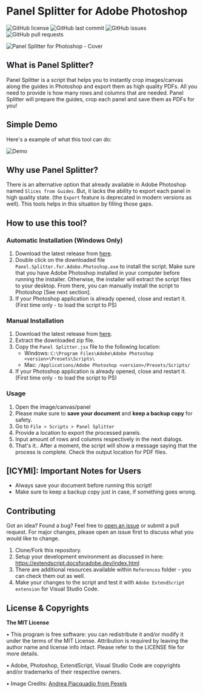 # Panel Splitter for Adobe Photoshop

![GitHub license](https://img.shields.io/github/license/Dilshan-H/Panel-Splitter?style=for-the-badge)
![GitHub last commit](https://img.shields.io/github/last-commit/Dilshan-H/Panel-Splitter?style=for-the-badge)
![GitHub issues](https://img.shields.io/github/issues/Dilshan-H/Panel-Splitter?style=for-the-badge)
![GitHub pull requests](https://img.shields.io/github/issues-pr/Dilshan-H/Panel-Splitter?style=for-the-badge)

<!-- ![GitHub stars](https://img.shields.io/github/stars/Dilshan-H/Panel-Splitter?style=for-the-badge)
![GitHub forks](https://img.shields.io/github/forks/Dilshan-H/Panel-Splitter?style=for-the-badge) -->

![Panel Splitter for Photoshop - Cover](https://github.com/Dilshan-H/Panel-Splitter/assets/77499497/ad1e722b-be01-4689-86bd-1d0e997b8015)

## What is Panel Splitter?

Panel Splitter is a script that helps you to instantly crop images/canvas along the guides in Photoshop and export them as high quality PDFs. All you need to provide is how many rows and columns that are needed. Panel Splitter will prepare the guides, crop each panel and save them as PDFs for you!

## Simple Demo

Here's a example of what this tool can do:

![Demo](https://github.com/Dilshan-H/Panel-Splitter/assets/77499497/8ccfeb01-8aef-4052-ad3a-6994a36b5142)


## Why use Panel Splitter?

There is an alternative option that already available in Adobe Photoshop named `Slices from Guides`. But, it lacks the ability to export each panel in high quality state. (the `Export` feature is deprecated in modern versions as well). This tools helps in this situation by filling those gaps.

## How to use this tool?

### Automatic Installation (Windows Only)

1. Download the latest release from [here](https://github.com/Dilshan-H/Panel-Splitter/releases).
2. Double click on the downloaded file `Panel.Splitter.for.Adobe.Photoshop.exe` to install the script. Make sure that you have Adobe Photoshop installed in your computer before running the installer. Otherwise, the installer will extract the script files to your desktop. From there, you can manually install the script to Photoshop [See next section].
3. If your Photoshop application is already opened, close and restart it. (First time only - to load the script to PS)

### Manual Installation

1. Download the latest release from [here](https://github.com/Dilshan-H/Panel-Splitter/releases).
2. Extract the downloaded zip file.
3. Copy the `Panel Splitter.jsx` file to the following location:
   - Windows: `C:\Program Files\Adobe\Adobe Photoshop <version>\Presets\Scripts\`
   - Mac: `/Applications/Adobe Photoshop <version>/Presets/Scripts/`
4. If your Photoshop application is already opened, close and restart it. (First time only - to load the script to PS)

### Usage
1. Open the image/canvas/panel
2. Please make sure to **save your document** and **keep a backup copy** for safety.
3. Go to `File > Scripts > Panel Splitter`
4. Provide a location to export the processed panels.
5. Input amount of rows and columns respectively in the next dialogs.
6. That's it.. After a moment, the script will show a message saying that the process is complete. Check the output location for PDF files.

## [ICYMI]: Important Notes for Users

- Always save your document before running this script!
- Make sure to keep a backup copy just in case, if something goes wrong.

## Contributing

Got an idea? Found a bug? Feel free to [open an issue](https://github.com/dilshan-h/Panel-Splitter/issues/new) or submit a pull request. For major changes, please open an issue first to discuss what you would like to change.

1. Clone/Fork this repository.
2. Setup your development environment as discussed in here: https://extendscript.docsforadobe.dev/index.html
3. There are additional resources available within `References` folder - you can check them out as well.
4. Make your changes to the script and test it with `Adobe ExtendScript extension` for Visual Studio Code.

## License & Copyrights

**The MIT License**

• This program is free software: you can redistribute it and/or modify it under the terms of the MIT License. Attribution is required by leaving the author name and license info intact.
Please refer to the LICENSE file for more details.

• Adobe, Photoshop, ExtendScript, Visual Studio Code are copyrights and/or trademarks of their respective owners.

• Image Credits: [Andrea Piacquadio from Pexels](https://www.pexels.com/photo/photo-of-woman-looking-at-the-mirror-774866/)
